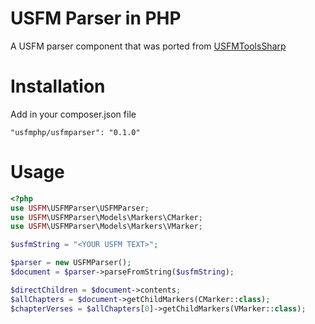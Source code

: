 # USFM Parser in PHP
A USFM parser component that was ported from [USFMToolsSharp](https://github.com/WycliffeAssociates/USFMToolsSharp)

# Installation
Add in your composer.json file

`"usfmphp/usfmparser": "0.1.0"`

# Usage

```php
<?php
use USFM\USFMParser\USFMParser;
use USFM\USFMParser\Models\Markers\CMarker;
use USFM\USFMParser\Models\Markers\VMarker;

$usfmString = "<YOUR USFM TEXT>";

$parser = new USFMParser();
$document = $parser->parseFromString($usfmString);

$directChildren = $document->contents;
$allChapters = $document->getChildMarkers(CMarker::class);
$chapterVerses = $allChapters[0]->getChildMarkers(VMarker::class);
```